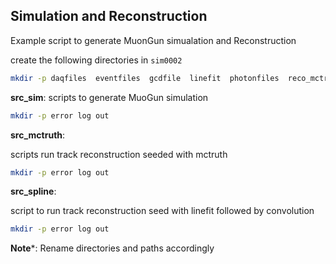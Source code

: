 ## Simulation and Reconstruction

Example script to generate MuonGun simualation and Reconstruction


create the following directories in `sim0002`

```.sh
mkdir -p daqfiles  eventfiles  gcdfile  linefit  photonfiles  reco_mctruth  reco_spline  src_mctruth  src_sim  src_spline
```

**src_sim**:
scripts to generate MuoGun simulation

```.sh
mkdir -p error log out
```

**src_mctruth**:

scripts run track reconstruction seeded with mctruth

```.sh
mkdir -p error log out
```

**src_spline**:

script to run track reconstruction seed with linefit followed by convolution

```.sh
mkdir -p error log out
```

**Note***: Rename directories and paths accordingly
